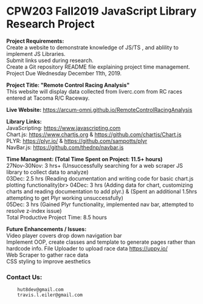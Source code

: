 # CPW203 Fall2019 JavaScript Library Research Project

**Project Requirements:**<br>
Create a website to demonstrate knowledge of JS/TS , and ablility to implement JS Libraries.<br>
Submit links used during research.<br>
Create a Git repository README file explaining project time management.<br>
Project Due Wednesday December 11th, 2019.

**Project Title: "Remote Control Racing Analysis"**<br>
This website will display data collected from liverc.com from RC races entered at Tacoma R/C Raceway.<br>

**Live Website:**
https://arcum-omni.github.io/RemoteControlRacingAnalysis 

**Library Links:**<br>
JavaScripting: https://www.javascripting.com <br>
Chart.js:  https://www.chartjs.org & https://github.com/chartjs/Chart.js <br>
PLYR: https://plyr.io/ & https://github.com/sampotts/plyr <br>
NavBar.js:  https://github.com/thednp/navbar.js

**Time Managment: (Total Time Spent on Project: 11.5+ hours)**<br>
27Nov-30Nov: 3 hrs+ (Unsuccessfully searching for a web scraper JS library to collect data to analyze)<br>
03Dec: 2.5 hrs (Reading documentation and writing code for basic chart.js plotting functionality)br>
04Dec: 3 hrs (Adding data for chart, customizing charts and reading documentation to add plyr.) & (Spent an additional 1.5hrs attempting to get Plyr working unsuccessfully)<br>
05Dec:  3 hrs (Gained Plyr functionality, implemented nav bar, attempted to resolve z-index issue)<br>
Total Productive Project Time: 8.5 hours

**Future Enhancements / Issues:**<br>
Video player covers drop down navigation bar<br>
Implement OOP, create classes and template to generate pages rather than hardcode info.
File Uploader to upload race data  https://uppy.io/ <br>
Web Scraper to gather race data <br>
CSS styling to improve aesthetics

### Contact Us:
        hut8dev@gmail.com
        travis.l.eiler@gmail.com
